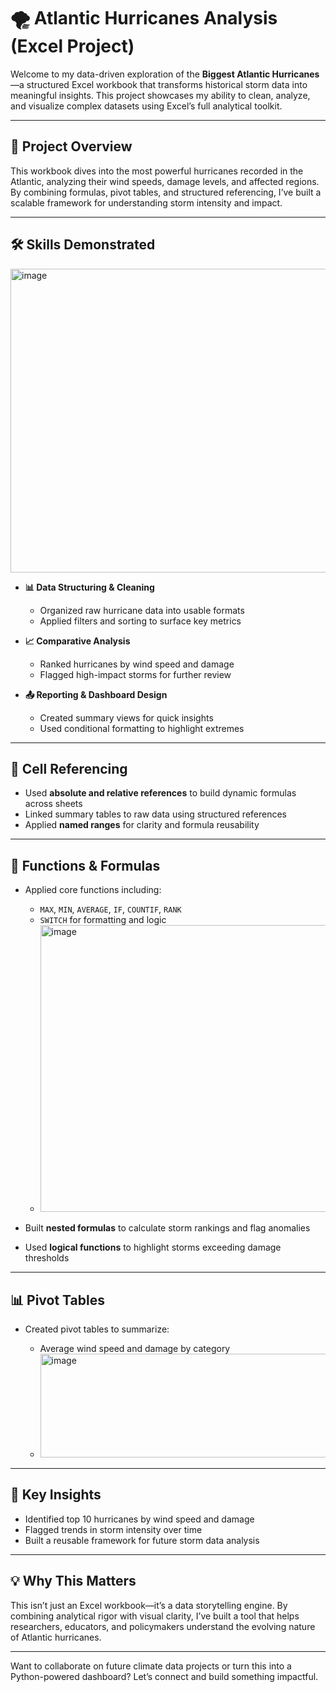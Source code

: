 # 🌪️ Atlantic Hurricanes Analysis (Excel Project)

Welcome to my data-driven exploration of the **Biggest Atlantic Hurricanes**—a structured Excel workbook that transforms historical storm data into meaningful insights. This project showcases my ability to clean, analyze, and visualize complex datasets using Excel’s full analytical toolkit.

---

## 🚀 Project Overview

This workbook dives into the most powerful hurricanes recorded in the Atlantic, analyzing their wind speeds, damage levels, and affected regions. By combining formulas, pivot tables, and structured referencing, I’ve built a scalable framework for understanding storm intensity and impact.

---

## 🛠️ Skills Demonstrated
<img width="770" height="486" alt="image" src="https://github.com/user-attachments/assets/999ab3dc-ef10-45de-b17b-c38ac826ee6d" />


- **📊 Data Structuring & Cleaning**
  - Organized raw hurricane data into usable formats
  - Applied filters and sorting to surface key metrics

- **📈 Comparative Analysis**
  - Ranked hurricanes by wind speed and damage
  - Flagged high-impact storms for further review

- **📤 Reporting & Dashboard Design**
  - Created summary views for quick insights
  - Used conditional formatting to highlight extremes

---

## 🔗 Cell Referencing

- Used **absolute and relative references** to build dynamic formulas across sheets
- Linked summary tables to raw data using structured references
- Applied **named ranges** for clarity and formula reusability

---

## 🧮 Functions & Formulas

- Applied core functions including:
  - `MAX`, `MIN`, `AVERAGE`, `IF`, `COUNTIF`, `RANK`
  - `SWITCH` for formatting and logic
  - <img width="688" height="459" alt="image" src="https://github.com/user-attachments/assets/05d6da34-cbcd-4cab-ab98-14187ea1ce13" />

- Built **nested formulas** to calculate storm rankings and flag anomalies
- Used **logical functions** to highlight storms exceeding damage thresholds

---

## 📊 Pivot Tables

- Created pivot tables to summarize:

  - Average wind speed and damage by category
  - <img width="480" height="166" alt="image" src="https://github.com/user-attachments/assets/aa3ba272-e11b-4f59-8610-88c9fc3a6383" />



---

## 📌 Key Insights

- Identified top 10 hurricanes by wind speed and damage
- Flagged trends in storm intensity over time
- Built a reusable framework for future storm data analysis

---

## 💡 Why This Matters

This isn’t just an Excel workbook—it’s a data storytelling engine. By combining analytical rigor with visual clarity, I’ve built a tool that helps researchers, educators, and policymakers understand the evolving nature of Atlantic hurricanes.

---

Want to collaborate on future climate data projects or turn this into a Python-powered dashboard? Let’s connect and build something impactful.
